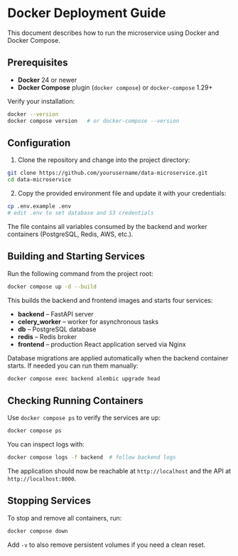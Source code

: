 # Docker Deployment Guide

This document describes how to run the microservice using Docker and Docker Compose.

## Prerequisites

- **Docker** 24 or newer
- **Docker Compose** plugin (`docker compose`) or `docker-compose` 1.29+

Verify your installation:

```bash
docker --version
docker compose version   # or docker-compose --version
```

## Configuration

1. Clone the repository and change into the project directory:

```bash
git clone https://github.com/yourusername/data-microservice.git
cd data-microservice
```

2. Copy the provided environment file and update it with your credentials:

```bash
cp .env.example .env
# edit .env to set database and S3 credentials
```

The file contains all variables consumed by the backend and worker containers (PostgreSQL, Redis, AWS, etc.).

## Building and Starting Services

Run the following command from the project root:

```bash
docker compose up -d --build
```

This builds the backend and frontend images and starts four services:

- **backend** – FastAPI server
- **celery_worker** – worker for asynchronous tasks
- **db** – PostgreSQL database
- **redis** – Redis broker
- **frontend** – production React application served via Nginx

Database migrations are applied automatically when the backend container starts. If needed you can run them manually:

```bash
docker compose exec backend alembic upgrade head
```

## Checking Running Containers

Use `docker compose ps` to verify the services are up:

```bash
docker compose ps
```

You can inspect logs with:

```bash
docker compose logs -f backend  # follow backend logs
```

The application should now be reachable at `http://localhost` and the API at `http://localhost:8000`.

## Stopping Services

To stop and remove all containers, run:

```bash
docker compose down
```

Add `-v` to also remove persistent volumes if you need a clean reset.

